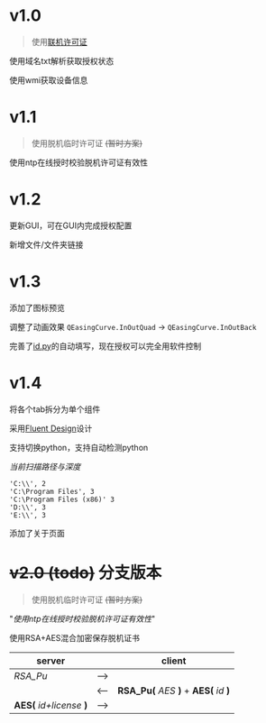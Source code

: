 # v1.0

>使用[联机许可证]

[联机许可证]:http://license.rosmontis.com

使用域名txt解析获取授权状态

使用wmi获取设备信息

# v1.1

>使用脱机临时许可证 ~~(暂时方案)~~

使用ntp在线授时校验脱机许可证有效性

# v1.2

更新GUI，可在GUI内完成授权配置

新增文件/文件夹链接

# v1.3

添加了图标预览

调整了动画效果 `QEasingCurve.InOutQuad` -> `QEasingCurve.InOutBack`

完善了[id.py](id.py)的自动填写，现在授权可以完全用软件控制

# v1.4

将各个tab拆分为单个组件

采用[Fluent Design](https://github.com/zhiyiYo/PyQt-Fluent-Widgets)设计

支持切换python，支持自动检测python

*当前扫描路径与深度*
```
'C:\\', 2
'C:\Program Files', 3
'C:\Program Files (x86)' 3
'D:\\', 3
'E:\\', 3
```

添加了关于页面

# ~~v2.0 (todo)~~  **分支版本**

>使用脱机临时许可证 ~~(暂时方案)~~

"*使用ntp在线授时校验脱机许可证有效性*"

使用RSA+AES混合加密保存脱机证书

|server||client|
|-|-|-|
|*RSA_Pu*|-->||
||<--|**RSA_Pu(** *AES* **)** + **AES(** *id* **)**
|**AES(** *id+license* **)**|-->||
